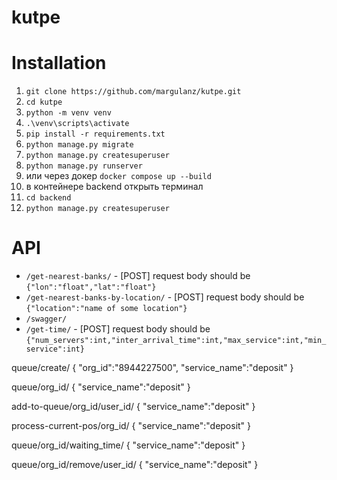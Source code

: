 # kutpe

# Installation

1. `git clone https://github.com/margulanz/kutpe.git`
2. `cd kutpe`
3. `python -m venv venv`
4. `.\venv\scripts\activate`
5. `pip install -r requirements.txt`
6. `python manage.py migrate`
7. `python manage.py createsuperuser`
8. `python manage.py runserver`
9. или через докер `docker compose up --build`
10. в контейнере backend открыть терминал
11. `cd backend`
12. `python manage.py createsuperuser`

# API

- `/get-nearest-banks/` - [POST] request body should be `{"lon":"float","lat":"float"}`
- `/get-nearest-banks-by-location/` - [POST] request body should be `{"location":"name of some location"}`
- `/swagger/`
- `/get-time/` - [POST] request body should be `{"num_servers":int,"inter_arrival_time":int,"max_service":int,"min_service":int}`

queue/create/
{
"org_id":"8944227500",
"service_name":"deposit"
}

queue/org_id/
{
"service_name":"deposit"
}

add-to-queue/org_id/user_id/
{
"service_name":"deposit"
}

process-current-pos/org_id/
{
"service_name":"deposit"
}

queue/org_id/waiting_time/
{
"service_name":"deposit"
}

queue/org_id/remove/user_id/
{
"service_name":"deposit"
}
